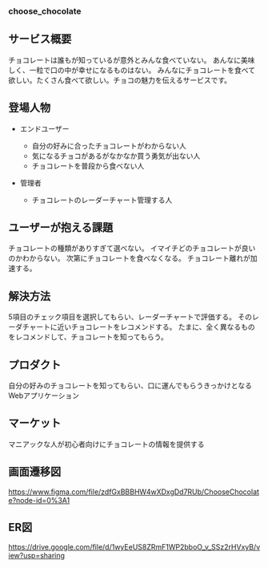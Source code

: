 ### choose_chocolate

## サービス概要

チョコレートは誰もが知っているが意外とみんな食べていない。
あんなに美味しく、一粒で口の中が幸せになるものはない。
みんなにチョコレートを食べて欲しい。たくさん食べて欲しい。チョコの魅力を伝えるサービスです。

## 登場人物

- エンドユーザー
  - 自分の好みに合ったチョコレートがわからない人
  - 気になるチョコがあるがなかなか買う勇気が出ない人
  - チョコレートを普段から食べない人

- 管理者
  - チョコレートのレーダーチャート管理する人

## ユーザーが抱える課題

チョコレートの種類がありすぎて選べない。
イマイチどのチョコレートが良いのかわからない。
次第にチョコレートを食べなくなる。
チョコレート離れが加速する。

## 解決方法

5項目のチェック項目を選択してもらい、レーダーチャートで評価する。
そのレーダチャートに近いチョコレートをレコメンドする。
たまに、全く異なるものをレコメンドして、チョコレートを知ってもらう。

## プロダクト

自分の好みのチョコレートを知ってもらい、口に運んでもらうきっかけとなるWebアプリケーション

## マーケット

マニアックな人が初心者向けにチョコレートの情報を提供する

## 画面遷移図
https://www.figma.com/file/zdfGxBBBHW4wXDxgDd7RUb/ChooseChocolate?node-id=0%3A1

## ER図
https://drive.google.com/file/d/1wyEeUS8ZRmF1WP2bboO_v_SSz2rHVxyB/view?usp=sharing
